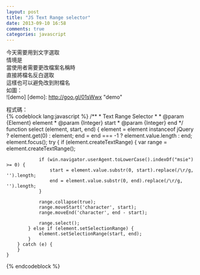 ```yaml
---
layout: post
title: "JS Text Range selector"
date: 2013-09-10 16:58
comments: true
categories: javascript
---
```


今天需要用到文字選取  
情境是  
當使用者需要更改檔案名稱時  
直接將檔名反白選取  
這樣也可以避免改到附檔名  
如圖：  
 ![demo] 
[demo]: http://goo.gl/01sWwx "demo"  

程式碼：  
{% codeblock lang:javascript %} 
    /**
     * Text Range Selector
     *
     * @param   {Element}   element
     * @param   {Integer}   start
     * @param   {Integer}   end
     */
    function select (element, start, end) {
        element = element instanceof jQuery ? element.get(0) : element;
        end = end === -1 ? element.value.length : end;
        element.focus();
        try {
            if (element.createTextRange) {
                var range = element.createTextRange();

                if (win.navigator.userAgent.toLowerCase().indexOf("msie") >= 0) {
                    start = element.value.substr(0, start).replace(/\r/g, '').length;
                    end = element.value.substr(0, end).replace(/\r/g, '').length;
                }

                range.collapse(true);
                range.moveStart('character', start);
                range.moveEnd('character', end - start);

                range.select();
            } else if (element.setSelectionRange) {
                element.setSelectionRange(start, end);
            }
        } catch (e) {
        }
    }
{% endcodeblock %}
